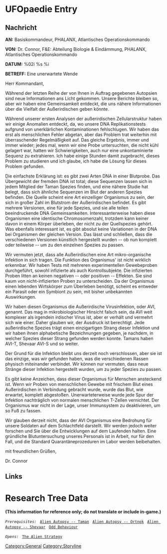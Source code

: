 # UFOpaedie Entry

## Nachricht

**AN:** Basiskommandeur, PHALANX, Atlantisches Operationskommando

**VON:** Dr. Connor, F&E: Abteilung Biologie & Eindämmung, PHALANX,
Atlantisches Operationskommando

**DATUM:** %02i %s %i

**BETREFF:** Eine unerwartete Wende

Herr Kommandant,

Während der letzten Reihe der von Ihnen in Auftrag gegebenen Autopsien
sind neue Informationen ans Licht gekommen. Unsere Berichte bleiben so,
aber wir haben eine Gemeinsamkeit entdeckt, die uns nähere Informationen
über die Vielfalt der Außerirdischen geben könnte.

Während unserer ersten Analysen der außerirdischen Zellularstruktur
haben wir einige Anomalien entdeckt, da, wo unsere DNA Replikationstests
aufgrund von unerklärlichen Kontaminationen fehlschlugen. Wir haben das
erst als menschlichen Fehler abgetan, aber das Problem trat weiterhin
mit überraschender Regelmäßigkeit auf. Das gleiche Ergebnis, immer und
immer wieder; jedes mal, wenn wir eine Probe untersuchten, die nicht
kühl gelagert war, hatten wir Schwierigkeiten, auch nur eine
unkontaminierte Sequenz zu extrahieren. Ich habe einige Stunden damit
zugebracht, dieses Problem zu studieren und ich glaube, ich habe die
Lösung für dieses Problem gefunden.

Die einfachste Erklärung ist: es gibt zwei Arten DNA in einer Blutprobe.
Das Übergewicht der fremden DNA ist total; diese Sequenzen lassen sich
in jedem Mitglied der Taman Spezies finden, und eine nähere Studie hat
belegt, dass sich ähnliche Sequenzen im Blut der anderen Spezies
befinden. Die Quelle scheint eine Art einzelliger Organismus zu sein,
der sich in großer Zahl im Blutstrom der Außerirdischen befindet. Es
gibt mehrere Versionen, eine für jede Spezies, und sie alle teilen
beeindruckende DNA Gemeinsamkeiten. Interessanterweise haben diese
Organismen eine identische Chromosomenzahl, trotzdem kann keiner davon
in einem Körper überleben, der nicht zu der Quellspezies gehört. Was
ebenfalls interessant ist, es gibt absolut keine Variationen in der DNA
bei Organismen der gleichen Version. Das lässt und schließen, dass die
verschiedenen Versionen künstlich hergestellt wurden -- ob nun komplett
oder teilweise -- um zu den einzelnen Spezies zu passen.

Wir vermuten jetzt, dass alle Außerirdischen eine Art mikro-organische
Infektion in sich tragen. Die Funktion des Organismus' ist nicht
wirklich erkennbar. Wir haben Tests mit mehreren experimentellen
Gewebeproben durchgeführt, sowohl infizierte als auch Kontrollsubjekte.
Die infizierten Proben litten an keinen negativen -- oder positiven --
Effekten. Sie sind kaum von nicht-infizierten Proben zu unterscheiden.
Da der Organismus einen lebenden Wirtskörper zum Überleben benötigt,
scheint es entweder ein Parasit oder ein Symbiont zu sein, mit bisher
unbekannten Auswirkungen.

Wir haben diesen Organismus die Außerirdische Virusinfektion, oder AVI,
genannt. Das mag in mikrobiologischer Hinsicht falsch sein, da AVI weit
komplexer als irgendein irdischer Virus ist, aber er verhält und
vermehrt sich wie einer. Daher glauben wir, der Ausdruck ist berechtigt.
Jede außerirdische Spezies trägt einen einzigartigen Strang dieser
Infektion und wir haben ihnen alphabetische Bezeichnungen gegeben, je
nachdem, in welcher Spezies dieser Strang gefunden werden konnte. Tamans
haben AVI-T, Shevaar AVI-S und so weiter.

Der Grund für die Infektion bleibt uns derzeit noch verschlossen, aber
sie ist das einzige, was wir gefunden haben, was die verschiedenen
Rassen physisch miteinander verbindet. Wir können nur vermuten, dass
neue Stränge dieser Infektion hergestellt wurden, um zu jeder Spezies zu
passen.

Es gibt keine Anzeichen, dass dieser Organismus für Menschen ansteckend
ist. Wenn wir Proben von menschlichen Gewebe mit frischem Blut eines
Außerirdischen in Verbindung gebracht wurde, wurde das Blut, wie
erwartet, komplett abgestoßen. Unerwarteterweise wurde jede Spur der
Infektion nachträglich von normalen menschlichen T-Zellen vernichtet.
Der Organismus war nicht in der Lage, unser Immunsystem zu deaktivieren,
um so Fuß zu fassen.

Wir glauben derzeit nicht, dass der AVI Organismus eine Bedrohung für
unsere Soldaten auf dem Schlachtfeld darstellt. Wir werden jedoch weiter
forschen und Sie über die Entwicklungen auf dem Laufenden halten. Eine
gründliche Blutuntersuchung unseres Personals ist in Arbeit, nur für den
Fall, und die Standard Quarantäneprozeduren im Labor werden beibehalten.

mit freundlichen Grüßen,

Dr. Connor

## Links

# Research Tree Data

**(This information for reference only; do not translate or include
in-game.)**

*`Prerequisites:`*
` `[`Alien Autopsy -- Taman`](Aliens/Taman "wikilink")
` `[`Alien Autopsy -- Ortnok`](Aliens/Ortnok "wikilink")
` `[`Alien Autopsy -- Shevaar`](Aliens/Shevaar "wikilink")
` `[`Odd Behaviour`](Aliens/Odd_Behaviour "wikilink")

*`Opens:`*
` `[`The Alien Strategy`](Research/The_Alien_Strategy "wikilink")

[Category:General](Category:General "wikilink")
[Category:Storyline](Category:Storyline "wikilink")